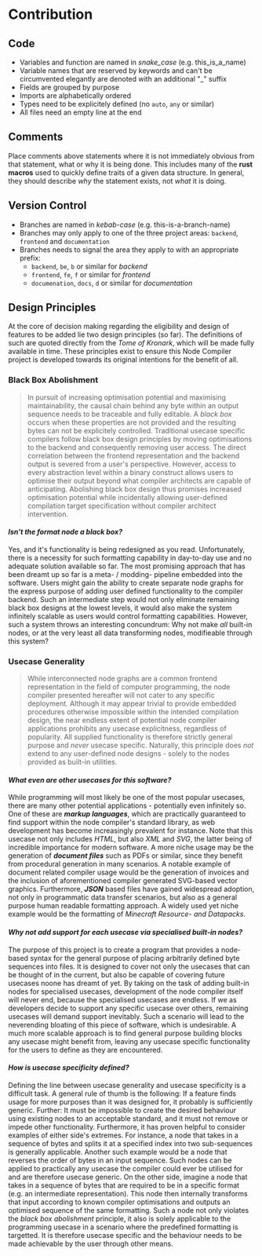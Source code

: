 # Contribution

## Code

- Variables and function are named in *snake_case* (e.g. this_is_a_name)
- Variable names that are reserved by keywords and can't be circumvented elegantly are denoted with an additional "_" suffix
- Fields are grouped by purpose
- Imports are alphabetically ordered
- Types need to be explicitely defined (no `auto`, `any` or similar)
- All files need an empty line at the end

## Comments

Place comments above statements where it is not immediately obvious from that statement, what or why it is being done. This includes many of the **rust macros** used to quickly define traits of a given data structure. In general, they should describe *why* the statement exists, not *what* it is doing.

## Version Control

- Branches are named in *kebab-case* (e.g. this-is-a-branch-name)
- Branches may only apply to one of the three project areas: `backend`, `frontend` and `documentation`
- Branches needs to signal the area they apply to with an appropriate prefix:
    - `backend`, `be`, `b` or similar for *backend*
    - `frontend`, `fe`, `f` or similar for *frontend*
    - `documenation`, `docs`, `d` or similar for *documentation*

## Design Principles

At the core of decision making regarding the eligibility and design of features to be added lie two design principles (so far). The definitions of such are quoted directly from the *Tome of Kronark*, which will be made fully available in time. These principles exist to ensure this Node Compiler project is developed towards its original intentions for the benefit of all.

### Black Box Abolishment

> In pursuit of increasing optimisation potential and maximising maintainability, the causal chain behind any byte within an output sequence needs to be traceable and fully editable. A *black box* occurs when these properties are not provided and the resulting bytes can not be explicitely controlled. Traditional usecase specific compilers follow black box design principles by moving optimisations to the backend and consequently removing user access. The direct correlation between the frontend representation and the backend output is severed from a user's perspective. However, access to every abstraction level within a binary construct allows users to optimise their output beyond what compiler architects are capable of anticipating. Abolishing black box design thus promises increased optimisation potential while incidentally allowing user-defined compilation target specification without compiler architect intervention.

#### ***Isn't the format node a black box?***
Yes, and it's functionality is being redesigned as you read. Unfortunately, there is a necessity for such formatting capability in day-to-day use and no adequate solution available so far. The most promising approach that has been dreamt up so far is a meta- / modding- pipeline embedded into the software. Users might gain the ability to create separate node graphs for the express purpose of adding user defined functionality to the compiler backend. Such an intermediate step would not only eliminate remaining black box designs at the lowest levels, it would also make the system infinitely scalable as users would control formatting capabilities. However, such a system throws an interesting concundrum: Why not make *all* built-in nodes, or at the very least all data transforming nodes, modifieable through this system?

### Usecase Generality

> While interconnected node graphs are a common frontend representation in the field of computer programming, the node compiler presented hereafter will not cater to any specific deployment. Although it may appear trivial to provide embedded procedures otherwise impossible within the intended compilation design, the near endless extent of potential node compiler applications prohibits any usecase explicitness, regardless of popularity. All supplied functionality is therefore strictly general purpose and *never* usecase specific. Naturally, this principle does *not* extend to any user-defined node designs - solely to the nodes provided as built-in utilities.

#### ***What even are other usecases for this software?***
While programming will most likely be one of the most popular usecases, there are many other potential applications - potentially even infinitely so. One of these are ***markup languages***, which are practically guaranteed to find support within the node compiler's standard library, as web development has become increasingly prevalent for instance. Note that this usecase not only includes *HTML*, but also *XML* and *SVG*, the latter being of incredible importance for modern software. A more niche usage may be the generation of ***document files*** such as PDFs or similar, since they benefit from procedural generation in many scenarios. A notable example of document related compiler usage would be the generation of invoices and the inclusion of aforementioned compiler generated SVG-based vector graphics. Furthermore, ***JSON*** based files have gained widespread adoption, not only in programmatic data transfer scenarios, but also as a general purpose human readable formatting approach. A widely used yet niche example would be the formatting of *Minecraft Resource- and Datapacks*. 

#### ***Why not add support for each usecase via specialised built-in nodes?***
The purpose of this project is to create a program that provides a node-based syntax for the general purpose of placing arbitrarily defined byte sequences into files. It is designed to cover not only the usecases that can be thought of in the current, but also be capable of covering future usecases noone has dreamt of yet. By taking on the task of adding built-in nodes for specialised usecases, development of the node compiler itself will never end, because the specialised usecases are endless. If we as developers decide to support any specific usecase over others, remaining usecases will demand support inevitably. Such a scenario will lead to the neverending bloating of this piece of software, which is undesirable. A much more scalable approach is to find general purpose building blocks any usecase might benefit from, leaving any usecase specific functionality for the users to define as they are encountered.

#### ***How is usecase specificity defined?***
Defining the line between usecase generality and usecase specificity is a difficult task. A general rule of thumb is the following: If a feature finds usage for more purposes than it was designed for, it probably is sufficiently generic. Further: It must be impossible to create the desired behaviour using existing nodes to an acceptable standard, and it must not remove or impede other functionality. Furthermore, it has proven helpful to consider examples of either side's extremes. For instance, a node that takes in a sequence of bytes and splits it at a specified index into two sub-sequences is generally applicable. Another such example would be a node that reverses the order of bytes in an input sequence. Such nodes can be applied to practically any usecase the compiler could ever be utilised for and are therefore usecase generic. On the other side, imagine a node that takes in a sequence of bytes that are required to be in a specific format (e.g. an intermediate representation). This node then internally transforms that input according to known compiler optimisations and outputs an optimised sequence of the same formatting. Such a node not only violates the *black box abolishment* principle, it also is solely applicable to the programming usecase in a scenario where the predefined formatting is targetted. It is therefore usecase specific and the behaviour needs to be made achievable by the user through other means.
